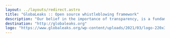 ```yaml
---
layout: ../layouts/redirect.astro
title: "GlobaLeaks :: Open source whistleblowing framework"
description: "Our belief in the importance of transparency, is a fundamental value that applies to our framework's different contexts. In our vision, the public should demand governments and private companies to be more accountable."
destination: "http://globaleaks.org"
logo: "https://www.globaleaks.org/wp-content/uploads/2021/03/logo-220x38.png"
---
```

